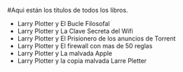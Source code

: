 #Aqui están los titulos de todos los libros.

* Larry Plotter y El Bucle Filosofal
* Larry Plotter y La Clave Secreta del Wifi
* Larry Plotter y El Prisionero de los anuncios de Torrent
* Larry Plotter y El firewall con mas de 50 reglas
* Larry Plotter y La malvada Apple
* Larry Plotter y la copia malvada Larre Pletter


